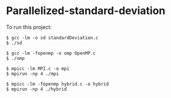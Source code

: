 # Parallelized-standard-deviation

To run this project:

```
$ gcc -lm -o sd standardDeviation.c
$ ./sd
```

```
$ gcc -lm -fopenmp -o omp OpenMP.c
$ ./omp
```

```
$ mpicc -lm MPI.c -o mpi
$ mpirun -np 4 ./mpi
```

```
$ mpicc -lm -fopenmp hybrid.c -o hybrid
$ mpirun -np 4 ./hybrid
```

